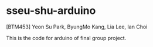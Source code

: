 # sseu-shu-arduino
[BTM453] Yeon Su Park, ByungMo Kang, Lia Lee, Ian Choi

This is the code for arduino of final group project.